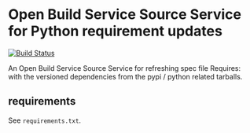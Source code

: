 # Open Build Service Source Service for Python requirement updates
[![Build Status](https://travis-ci.org/openSUSE/obs-service-python_requires.svg?branch=master)](https://travis-ci.org/openSUSE/obs-service-python_requires)

An Open Build Service Source Service for refreshing
spec file Requires: with the versioned dependencies from
the pypi / python related tarballs.


## requirements
See ```requirements.txt```.
